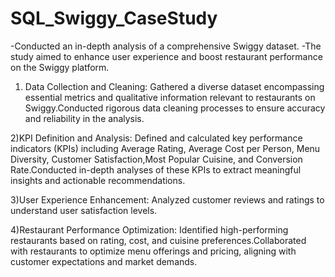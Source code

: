 # SQL_Swiggy_CaseStudy

-Conducted an in-depth analysis of a comprehensive Swiggy dataset.
-The study aimed to enhance user experience and boost restaurant performance on the Swiggy platform.


1) Data Collection and Cleaning:
Gathered a diverse dataset encompassing essential metrics and qualitative information relevant to restaurants on Swiggy.Conducted rigorous data cleaning processes to ensure accuracy and reliability in the analysis.

2)KPI Definition and Analysis:
Defined and calculated key performance indicators (KPIs) including Average Rating, Average Cost per Person, Menu Diversity, Customer Satisfaction,Most Popular Cuisine, and Conversion Rate.Conducted in-depth analyses of these KPIs to extract meaningful insights and actionable recommendations.

3)User Experience Enhancement:
Analyzed customer reviews and ratings to understand user satisfaction levels.

4)Restaurant Performance Optimization:
Identified high-performing restaurants based on rating, cost, and cuisine preferences.Collaborated with restaurants to optimize menu offerings and pricing, aligning with customer expectations and market demands.             

